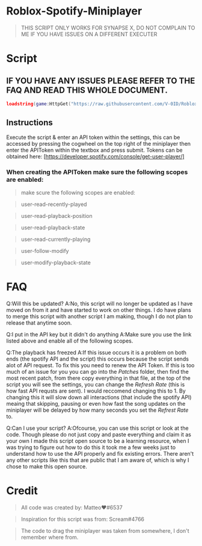# Roblox-Spotify-Miniplayer

> THIS SCRIPT ONLY WORKS FOR SYNAPSE X, DO NOT COMPLAIN TO ME IF YOU HAVE ISSUES ON A DIFFERENT EXECUTER
# Script
## IF YOU HAVE ANY ISSUES PLEASE REFER TO THE FAQ AND READ THIS WHOLE DOCUMENT.

```lua
loadstring(game:HttpGet("https://raw.githubusercontent.com/V-0ID/Roblox-Spotify-Miniplayer/main/Miniplayer.lua"))();
```

## Instructions
Execute the script & enter an API token within the settings, this can be accessed by pressing the cogwheel on the top right of the miniplayer
then enter the APIToken within the textbox and press submit. Tokens can be obtained here: 
[https://developer.spotify.com/console/get-user-player/]

### When creating the APIToken make sure the following scopes are enabled:

> make scure the following scopes are enabled:

> user-read-recently-played 

> user-read-playback-position

> user-read-playback-state

> user-read-currently-playing 

> user-follow-modify

> user-modify-playback-state

# FAQ
Q:Will this be updated?
A:No, this script will no longer be updated as I have moved on from it and have started to work on other things.
I do have plans to merge this script with another script I am making, though I do not plan to release that anytime
soon.

Q:I put in the API key but it didn't do anything
A:Make sure you use the link listed above and enable all of the following scopes.

Q:The playback has freezed
A:If this issue occurs it is a problem on both ends (the spotify API and the script) this occurs because the script
sends alot of API request. To fix this you need to renew the API Token. If this is too much of an issue for you
you can go into the *Patches* folder, then find the most recent patch, from there copy everything in that file,
at the top of the script you will see the settings, you can change the *Refresh Rate* (this is how fast API requsts are sent).
I would reccomend changing this to 1. By changing this it will slow down all interactions (that include the spotify API)
meaing that skipping, pausing or even how fast the song updates on the miniplayer will be delayed by how many seconds you set
the *Refrest Rate* to.

Q:Can I use your script?
A:Ofcourse, you can use this script or look at the code. Though please do not just copy and paste everything and claim it as your own
I made this script open source to be a learning resource, when I was trying to figure out how to do this it took me a few weeks just
to understand how to use the API properly and fix existing errors. There aren't any other scripts like this that are public that I am
aware of, which is why I chose to make this open source.

# Credit
> All code was created by: Matteo❤#6537

> Inspiration for this script was from: Scream#4766

> The code to drag the miniplayer was taken from somewhere, I don't remember where from.

